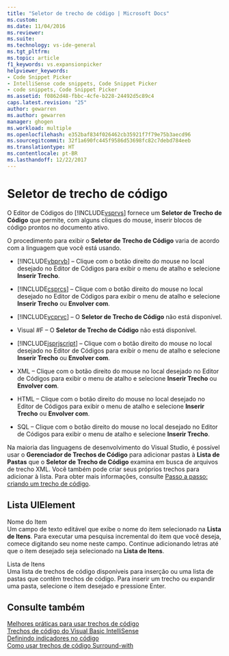```yaml
---
title: "Seletor de trecho de código | Microsoft Docs"
ms.custom: 
ms.date: 11/04/2016
ms.reviewer: 
ms.suite: 
ms.technology: vs-ide-general
ms.tgt_pltfrm: 
ms.topic: article
f1_keywords: vs.expansionpicker
helpviewer_keywords:
- Code Snippet Picker
- IntelliSense code snippets, Code Snippet Picker
- code snippets, Code Snippet Picker
ms.assetid: f0862d48-fbbc-4cfe-b228-24492d5c89c4
caps.latest.revision: "25"
author: gewarren
ms.author: gewarren
manager: ghogen
ms.workload: multiple
ms.openlocfilehash: e352baf834f026462cb35921f7f79e75b3aecd96
ms.sourcegitcommit: 32f1a690fc445f9586d53698fc82c7debd784eeb
ms.translationtype: HT
ms.contentlocale: pt-BR
ms.lasthandoff: 12/22/2017
---
```

# <a name="code-snippet-picker"></a>Seletor de trecho de código
O Editor de Códigos do [!INCLUDE[vsprvs](../../code-quality/includes/vsprvs_md.md)] fornece um **Seletor de Trecho de Código** que permite, com alguns cliques do mouse, inserir blocos de código prontos no documento ativo.  
  
 O procedimento para exibir o **Seletor de Trecho de Código** varia de acordo com a linguagem que você está usando.  
  
-   [!INCLUDE[vbprvb](../../code-quality/includes/vbprvb_md.md)] – Clique com o botão direito do mouse no local desejado no Editor de Códigos para exibir o menu de atalho e selecione **Inserir Trecho**.  
  
-   [!INCLUDE[csprcs](../../data-tools/includes/csprcs_md.md)] – Clique com o botão direito do mouse no local desejado no Editor de Códigos para exibir o menu de atalho e selecione **Inserir Trecho** ou **Envolver com**.  
  
-   [!INCLUDE[vcprvc](../../code-quality/includes/vcprvc_md.md)] – O **Seletor de Trecho de Código** não está disponível.  
  
-   Visual #F – O **Seletor de Trecho de Código** não está disponível.  
  
-   [!INCLUDE[jsprjscript](../../debugger/debug-interface-access/includes/jsprjscript_md.md)] – Clique com o botão direito do mouse no local desejado no Editor de Códigos para exibir o menu de atalho e selecione **Inserir Trecho** ou **Envolver com**.  
  
-   XML – Clique com o botão direito do mouse no local desejado no Editor de Códigos para exibir o menu de atalho e selecione **Inserir Trecho** ou **Envolver com**.  
  
-   HTML – Clique com o botão direito do mouse no local desejado no Editor de Códigos para exibir o menu de atalho e selecione **Inserir Trecho** ou **Envolver com**.  
  
-   SQL – Clique com o botão direito do mouse no local desejado no Editor de Códigos para exibir o menu de atalho e selecione **Inserir Trecho**.  
  
Na maioria das linguagens de desenvolvimento do Visual Studio, é possível usar o **Gerenciador de Trechos de Código** para adicionar pastas à **Lista de Pastas** que o **Seletor de Trecho de Código** examina em busca de arquivos de trecho XML. Você também pode criar seus próprios trechos para adicionar à lista. Para obter mais informações, consulte [Passo a passo: criando um trecho de código](../../ide/walkthrough-creating-a-code-snippet.md).  
  
## <a name="uielement-list"></a>Lista UIElement  
Nome do Item  
Um campo de texto editável que exibe o nome do item selecionado na **Lista de Itens**. Para executar uma pesquisa incremental do item que você deseja, comece digitando seu nome neste campo. Continue adicionando letras até que o item desejado seja selecionado na **Lista de Itens**.  
  
Lista de Itens  
Uma lista de trechos de código disponíveis para inserção ou uma lista de pastas que contêm trechos de código. Para inserir um trecho ou expandir uma pasta, selecione o item desejado e pressione Enter.  
  
## <a name="see-also"></a>Consulte também  
[Melhores práticas para usar trechos de código](../../ide/best-practices-for-using-code-snippets.md)   
[Trechos de código do Visual Basic IntelliSense](/dotnet/visual-basic/developing-apps/using-ide/intellisense-code-snippets)   
[Definindo indicadores no código](../../ide/setting-bookmarks-in-code.md)   
[Como usar trechos de código Surround-with](../../ide/how-to-use-surround-with-code-snippets.md)